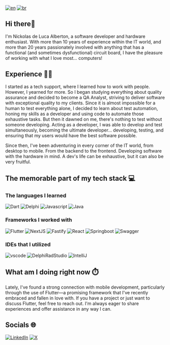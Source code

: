 [![en](https://img.shields.io/badge/lang-en-green.svg)](https://github.com/nickolasdeluca/nickolasdeluca/blob/main/README-en.md) [![br](https://img.shields.io/badge/lang-br-red.svg)](https://github.com/nickolasdeluca/nickolasdeluca/blob/main/README.md) 

## Hi there👋

I'm Nickolas de Luca Alberton, a software developer and hardware enthusiast. With more than 10 years of experience within the IT world, and more than 20 years passionately involved with anything that has a functional (and sometimes dysfunctional) circuit board, I have the pleasure of working with what I love most... computers!

## Experience 🧑‍💻

I started as a tech support, where I learned how to work with people. However, I yearned for more. So I began studying everything about quality assurance and decided to become a QA Analyst, striving to deliver software with exceptional quality to my clients. Since it is almost impossible for a human to test everything alone, I decided to learn about test automation, honing my skills as a developer and using code to automate those exhaustive tasks. But then it dawned on me, there's nothing to test without someone developing. Acting as a developer, I was able to develop and test simultaneously, becoming the ultimate developer... developing, testing, and ensuring that my users would have the best software possible.

Since then, I've been adventuring in every corner of the IT world, from desktop to mobile. From the backend to the frontend. Developing software with the hardware in mind. A dev's life can be exhaustive, but it can also be very fruitful.

## The memorable part of my tech stack 💻

### The languages I learned

![Dart](https://img.shields.io/badge/Dart-0175C2?style=for-the-badge&logo=dart&logoColor=white) ![Delphi](https://img.shields.io/badge/Delphi-B22222?style=for-the-badge&logo=delphi&logoColor=white) ![Javascript](https://img.shields.io/badge/JavaScript-323330?style=for-the-badge&logo=javascript&logoColor=F7DF1E) ![Java](https://img.shields.io/badge/java-%23ED8B00.svg?style=for-the-badge&logo=openjdk&logoColor=white)

### Frameworks I worked with

![Flutter](https://img.shields.io/badge/Flutter-02569B?style=for-the-badge&logo=flutter&logoColor=white) ![NextJS](https://img.shields.io/badge/next%20js-000000?style=for-the-badge&logo=nextdotjs&logoColor=white) ![Fastify](https://img.shields.io/badge/fastify-202020?style=for-the-badge&logo=fastify&logoColor=white) ![React](https://img.shields.io/badge/React-20232A?style=for-the-badge&logo=react&logoColor=61DAFB) ![Springboot](https://img.shields.io/badge/Spring_Boot-F2F4F9?style=for-the-badge&logo=spring-boot) ![Swagger](https://img.shields.io/badge/Swagger-85EA2D?style=for-the-badge&logo=Swagger&logoColor=white)

### IDEs that I utilized

![vscode](https://img.shields.io/badge/VSCode-0078D4?style=for-the-badge&logo=visual%20studio%20code&logoColor=white) ![DelphiRadStudio](https://img.shields.io/badge/Delphi_RAD_Studio-B22222?style=for-the-badge&logo=delphi&logoColor=white) ![IntelliJ](https://img.shields.io/badge/IntelliJ_IDEA-000000.svg?style=for-the-badge&logo=intellij-idea&logoColor=white)

## What am I doing right now ⏱️

Lately, I've found a strong connection with mobile development, particularly through the use of Flutter—a promising framework that I've recently embraced and fallen in love with. If you have a project or just want to discuss Flutter, feel free to reach out. I'm always eager to share experiences and offer assistance in any way I can.

## Socials 🌐

[![LinkedIn](https://img.shields.io/badge/linkedin-%230077B5.svg?style=for-the-badge&logo=linkedin&logoColor=white)](https://www.linkedin.com/in/nickolasdeluca) [![X](https://img.shields.io/badge/X-%23000000.svg?style=for-the-badge&logo=X&logoColor=white)](https://twitter.com/nickolasdelucaa)
